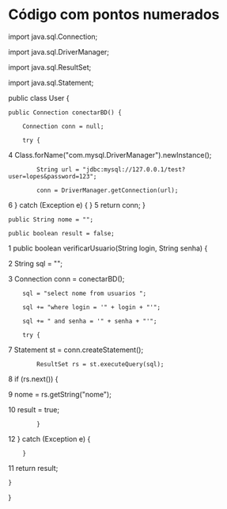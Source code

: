 # Código com pontos numerados

import java.sql.Connection;

import java.sql.DriverManager;

import java.sql.ResultSet;

import java.sql.Statement;

public class User {

    public Connection conectarBD() {
    
        Connection conn = null;
        
        try {
        
4         Class.forName("com.mysql.DriverManager").newInstance();

            String url = "jdbc:mysql://127.0.0.1/test?user=lopes&password=123";
            
            conn = DriverManager.getConnection(url);
6        } catch (Exception e) {
        }
5        return conn;
    }

    public String nome = "";
    
    public boolean result = false;

 1   public boolean verificarUsuario(String login, String senha) {
 
 2       String sql = "";
 
 3       Connection conn = conectarBD();
 
        sql = "select nome from usuarios ";
        
        sql += "where login = '" + login + "'";
        
        sql += " and senha = '" + senha + "'";
        
        try {
        
 7           Statement st = conn.createStatement();
 
            ResultSet rs = st.executeQuery(sql);
            
 8           if (rs.next()) {
 
 9               nome = rs.getString("nome");
 
 10               result = true;
 
            }
            
 12       } catch (Exception e) {
 
        }
        
 11       return result;
 
    }
    
}




